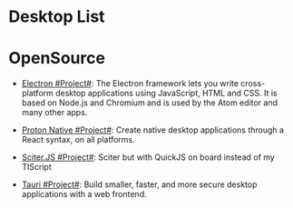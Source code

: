# Desktop List

# OpenSource

- [Electron #Project#](https://github.com/electron/electron): The Electron framework lets you write cross-platform desktop applications using JavaScript, HTML and CSS. It is based on Node.js and Chromium and is used by the Atom editor and many other apps.

- [Proton Native #Project#](https://proton-native.js.org/#/): Create native desktop applications through a React syntax, on all platforms.

- [Sciter.JS #Project#](https://github.com/c-smile/sciter-js-sdk): Sciter but with QuickJS on board instead of my TIScript

- [Tauri #Project#](https://github.com/tauri-apps/tauri): Build smaller, faster, and more secure desktop applications with a web frontend.
